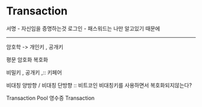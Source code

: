# Transaction

서명 - 자신임을 증명하는것
로그인 - 패스워드는 나만 알고있기 때문에

---

암호학
-> 개인키 , 공개키

평문 암호화 복호화

비밀키 , 공개키 ,:: 키페어

비대칭 양방향 / 비대칭 단방향 ::
비트코인 비대칭키를 사용하면서 복호화되지않는다?

Transaction Pool
영수증
Transaction

